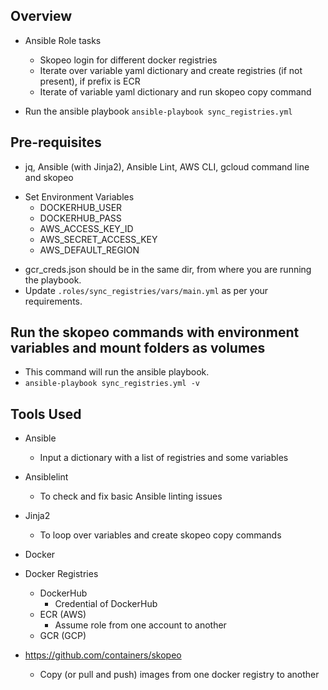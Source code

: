 
## Overview
- Ansible Role tasks
    * Skopeo login for different docker registries
    * Iterate over variable yaml dictionary and create registries (if not present), if prefix is ECR
    * Iterate of variable yaml dictionary and run skopeo copy command

- Run the ansible playbook `ansible-playbook sync_registries.yml`


## Pre-requisites
* jq, Ansible (with Jinja2), Ansible Lint, AWS CLI, gcloud command line and skopeo
- Set Environment Variables
    * DOCKERHUB_USER
    * DOCKERHUB_PASS
    * AWS_ACCESS_KEY_ID
    * AWS_SECRET_ACCESS_KEY
    * AWS_DEFAULT_REGION
* gcr_creds.json should be in the same dir, from where you are running the playbook.
* Update `.roles/sync_registries/vars/main.yml` as per your requirements.

## Run the skopeo commands with environment variables and mount folders as volumes
* This command will run the ansible playbook.
* `ansible-playbook sync_registries.yml -v`

## Tools Used
- Ansible
    * Input a dictionary with a list of registries and some variables

- Ansiblelint
    * To check and fix basic Ansible linting issues

- Jinja2
    * To loop over variables and create skopeo copy commands

- Docker
- Docker Registries
    * DockerHub
        - Credential of DockerHub
    * ECR (AWS)
        - Assume role from one account to another
    * GCR (GCP)
- https://github.com/containers/skopeo
    * Copy (or pull and push) images from one docker registry to another